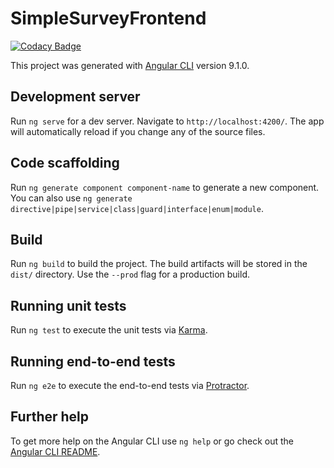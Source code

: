 # SimpleSurveyFrontend

[![Codacy Badge](https://api.codacy.com/project/badge/Grade/726d279501b342dc9f677d3b09a4d1d3)](https://app.codacy.com/gh/SimpleSurveyProject/SimpleSurvey-Frontend?utm_source=github.com&utm_medium=referral&utm_content=SimpleSurveyProject/SimpleSurvey-Frontend&utm_campaign=Badge_Grade_Settings)

This project was generated with [Angular CLI](https://github.com/angular/angular-cli) version 9.1.0.

## Development server

Run `ng serve` for a dev server. Navigate to `http://localhost:4200/`. The app will automatically reload if you change any of the source files.

## Code scaffolding

Run `ng generate component component-name` to generate a new component. You can also use `ng generate directive|pipe|service|class|guard|interface|enum|module`.

## Build

Run `ng build` to build the project. The build artifacts will be stored in the `dist/` directory. Use the `--prod` flag for a production build.

## Running unit tests

Run `ng test` to execute the unit tests via [Karma](https://karma-runner.github.io).

## Running end-to-end tests

Run `ng e2e` to execute the end-to-end tests via [Protractor](http://www.protractortest.org/).

## Further help

To get more help on the Angular CLI use `ng help` or go check out the [Angular CLI README](https://github.com/angular/angular-cli/blob/master/README.md).
